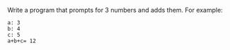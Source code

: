 Write a program that prompts for 3 numbers and adds them. For example:

```
a: 3
b: 4
c: 5
a+b+c= 12
```
